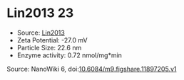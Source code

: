 <a name="material" />

# Lin2013 23
<script type="application/ld+json">
  {
    "@context": "https://schema.org/",
    "@type": "ChemicalSubstance",
    "@id": "https://egonw.github.io/nanowiki/nanowiki470.html#material",
    "http://purl.org/dc/terms/conformsTo":
      {
        "@type": "CreativeWork",
        "@id": "https://bioschemas.org/profiles/ChemicalSubstance/0.4-RELEASE/"
      },
    "identfier": "470",
    "name": "Lin2013 23",
    "url": "https://egonw.github.io/nanowiki/nanowiki470.html#material",
    "sameAs": "http://127.0.0.1/mediawiki/index.php/Special:URIResolver/Lin2013_23"
  }
</script>


* Source: [Lin2013](articleLin2013.md)
* Zeta Potential: -27.0 mV
* Particle Size: 22.6 nm
* Enzyme activity: 0.72 nmol/mg*min


Source: NanoWiki 6, doi:[10.6084/m9.figshare.11897205.v1](https://doi.org/10.6084/m9.figshare.11897205.v1)
